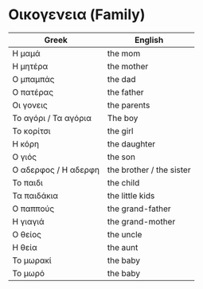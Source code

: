 # Οικογενεια (Family)

| Greek | English |
|--|--|
| H μαμά | the mom |
| Η μητέρα | the mother |
| Ο μπαμπάς | the dad |
| Ο πατέρας | the father |
| Οι γονεις | the parents |
| Το αγόρι / Τα αγόρια | The boy |
| Το κορίτσι | the girl |
| Η κόρη | the daughter |
| Ο γιός | the son |
| Ο αδερφος / Η αδερφη | the brother / the sister |
| Το παιδι | the child |
| Τα παιδάκια | the little kids |
| Ο παππούς | the grand-father |
| Η γιαγιά | the grand-mother |
| Ο θείος | the uncle |
| Η θεία | the aunt |
| Το μωρακί | the baby |
| Το μωρό | the baby |